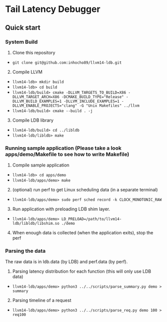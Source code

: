 # Tail Latency Debugger

## Quick start

### System Build
1. Clone this repository

  * ``git clone git@github.com:inhocho89/llvm14-ldb.git``

2. Compile LLVM
  * ``llvm14-ldb> mkdir build``
  * ``llvm14-ldb> cd build``
  * ``llvm14-ldb/build> cmake -DLLVM_TARGETS_TO_BUILD=X86 -DLLVM_TARGET_ARCH=X86 -DCMAKE_BUILD_TYPE="Release" -DLLVM_BUILD_EXAMPLES=1 -DLLVM_INCLUDE_EXAMPLES=1 -DLLVM_ENABLE_PROJECTS="clang" -G "Unix Makefiles" ../llvm``
  * ``llvm14-ldb/build> cmake --build . -j``

3. Compile LDB library
  * ``llvm14-ldb/build> cd ../libldb``
  * ``llvm14-ldb/libldb> make``

### Running sample application (Please take a look apps/demo/Makefile to see how to write Makefile)
1. Compile sample application
  * ``llvm14-ldb> cd apps/demo``
  * ``llvm14-ldb/apps/demo> make``

2. (optional) run perf to get Linux scheduling data (in a separate terminal)
  * ``llvm14-ldb/apps/demo> sudo perf sched record -k CLOCK_MONOTONIC_RAW``

3. Run application with preloading LDB shim layer.
  * ``llvm14-ldb/apps/demo> LD_PRELOAD=/path/to/llvm14-ldb/libldb/libshim.so ./demo``

4. When enough data is collected (when the application exits), stop the perf

### Parsing the data
The raw data is in ldb.data (by LDB) and perf.data (by perf).
1. Parsing latency distribution for each function (this will only use LDB data)
  * ``llvm14-ldb/apps/demo> python3 ../../scripts/parse_summary.py demo > summary``

2. Parsing timeline of a request
  * ``llvm14-ldb/apps/demo> python3 ../../scripts/parse_req.py demo 100 > req100``
